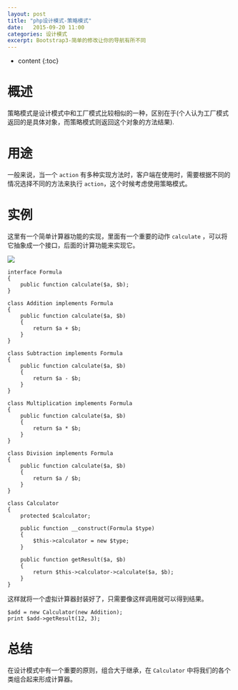 ```yaml
---
layout: post
title: "php设计模式-策略模式"
date:   2015-09-20 11:00
categories: 设计模式
excerpt: Bootstrap3-简单的修改让你的导航有所不同
---
```


* content
{:toc}

# 概述

策略模式是设计模式中和工厂模式比较相似的一种，区别在于(个人认为工厂模式返回的是具体对象，而策略模式则返回这个对象的方法结果).

# 用途

一般来说，当一个 `action` 有多种实现方法时，客户端在使用时，需要根据不同的情况选择不同的方法来执行 `action`，这个时候考虑使用策略模式。

# 实例

这里有一个简单计算器功能的实现，里面有一个重要的动作 `calculate` ，可以将它抽象成一个接口，后面的计算功能来实现它。

![](http://ww3.sinaimg.cn/mw690/baa3278fgw1ew8r8dvmyzj20jo0a6aa5.jpg)

    interface Formula
    {
        public function calculate($a, $b);
    }

    class Addition implements Formula
    {
        public function calculate($a, $b)
        {
            return $a + $b;
        }
    }

    class Subtraction implements Formula
    {
        public function calculate($a, $b)
        {
            return $a - $b;
        }
    }

    class Multiplication implements Formula
    {
        public function calculate($a, $b)
        {
            return $a * $b;
        }
    }

    class Division implements Formula
    {
        public function calculate($a, $b)
        {
            return $a / $b;
        }
    }

    class Calculator
    {
        protected $calculator;

        public function __construct(Formula $type)
        {
            $this->calculator = new $type;
        }

        public function getResult($a, $b)
        {
            return $this->calculator->calculate($a, $b);
        }
    }

这样就将一个虚拟计算器封装好了，只需要像这样调用就可以得到结果。

    $add = new Calculator(new Addition);
    print $add->getResult(12, 3);

# 总结

在设计模式中有一个重要的原则，组合大于继承，在 `Calculator` 中将我们的各个类组合起来形成计算器。
